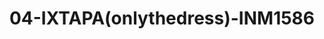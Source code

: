 ---
title: 04-IXTAPA(onlythedress)-INM1586
image: 04-IXTAPA(onlythedress)-INM1586.jpg
brand: inmaculada
layout: vestito
---